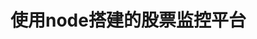 <!--
 * @Author: 悦者生存 1002783067@qq.com
 * @Date: 2023-03-09 21:43:01
 * @LastEditors: 悦者生存 1002783067@qq.com
 * @LastEditTime: 2023-03-09 21:46:40
 * @FilePath: /nodeTrade/README.md
 * @Description: 这是默认设置,请设置`customMade`, 打开koroFileHeader查看配置 进行设置: https://github.com/OBKoro1/koro1FileHeader/wiki/%E9%85%8D%E7%BD%AE
-->
# 使用node搭建的股票监控平台

